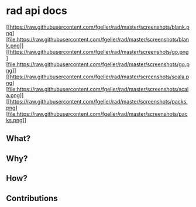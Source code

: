 # rad api docs

[[https://raw.githubusercontent.com/fgeller/rad/master/screenshots/blank.png][file:https://raw.githubusercontent.com/fgeller/rad/master/screenshots/blank.png]]
[[https://raw.githubusercontent.com/fgeller/rad/master/screenshots/go.png][file:https://raw.githubusercontent.com/fgeller/rad/master/screenshots/go.png]]
[[https://raw.githubusercontent.com/fgeller/rad/master/screenshots/scala.png][file:https://raw.githubusercontent.com/fgeller/rad/master/screenshots/scala.png]]
[[https://raw.githubusercontent.com/fgeller/rad/master/screenshots/packs.png][file:https://raw.githubusercontent.com/fgeller/rad/master/screenshots/packs.png]]

## What?

## Why?

## How?

## Contributions
